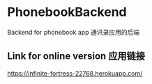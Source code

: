 # PhonebookBackend
Backend for phonebook app  通讯录应用的后端

## Link for online version 应用链接
https://infinite-fortress-22768.herokuapp.com/

